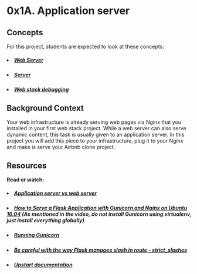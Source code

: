 # 0x1A. Application server

## Concepts
For this project, students are expected to look at these concepts:

##### <li>[Web Server](https://intranet.hbtn.io/concepts/17)</li>
##### <li>[Server](https://intranet.hbtn.io/concepts/67)</li>
##### <li>[Web stack debugging](https://intranet.hbtn.io/concepts/68)</li>

## Background Context

<p>Your web infrastructure is already serving web pages via Nginx that you installed in your first web stack project. While a web server can also serve dynamic content, this task is usually given to an application server. In this project you will add this piece to your infrastructure, plug it to your Nginx and make is serve your Airbnb clone project.</p>

## Resources
<b>Read or watch:</b>

##### <li>[Application server vs web server](https://intranet.hbtn.io/rltoken/RerpYBxsgrpIorHjbDgulw)</li>
##### <li>[How to Serve a Flask Application with Gunicorn and Nginx on Ubuntu 16.04](https://intranet.hbtn.io/rltoken/uosy5QXdMbDPA1tFTR1eoA) (As mentioned in the video, do not install Gunicorn using virtualenv, just install everything globally)</li>
##### <li>[Running Gunicorn](https://intranet.hbtn.io/rltoken/QTnnkj6vfQV9ovW_eYWWDQ)</li>
##### <li>[Be careful with the way Flask manages slash in route - strict_slashes](https://intranet.hbtn.io/rltoken/whE8do28ZiJJoJLyb1ACwA)</li>
##### <li>[Upstart documentation](https://intranet.hbtn.io/rltoken/oQPs-o5UUcZkxOw5sNIM0g)</li>
